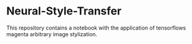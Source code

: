 # Neural-Style-Transfer

This repository contains a notebook with the application of tensorflows magenta arbitrary image stylization.
